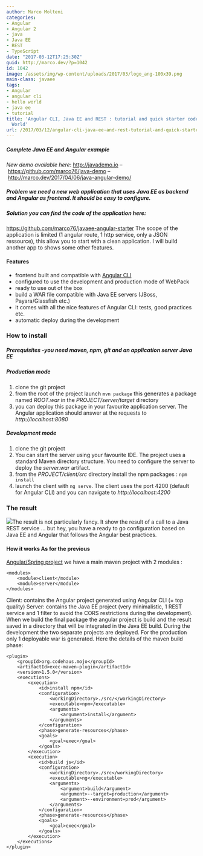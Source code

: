 ```yaml
---
author: Marco Molteni
categories:
- Angular
- Angular 2
- java
- Java EE
- REST
- TypeScript
date: "2017-03-12T17:25:30Z"
guid: http://marco.dev/?p=1042
id: 1042
image: /assets/img/wp-content/uploads/2017/03/logo_ang-100x39.png
main-class: javaee
tags:
- Angular
- angular cli
- hello world
- java ee
- tutorial
title: 'Angular CLI, Java EE and REST : tutorial and quick starter code for Hello
  World'
url: /2017/03/12/angular-cli-java-ee-and-rest-tutorial-and-quick-starter-code-for-hello-world/
---
```

##### Complete Java EE and Angular example

_New demo available here_: <http://javademo.io> &#8211; <https://github.com/marco76/java-demo> &#8211; <http://marco.dev/2017/04/06/java-angular-demo/>

##### Problem we need a new web application that uses Java EE as backend and Angular as frontend. It should be easy to configure.

##### Solution you can find the code of the application here:

<https://github.com/marco76/javaee-angular-starter> The scope of the application is limited (1 angular route, 1 http service, only a JSON ressource), this allow you to start with a clean application. I will build another app to shows some other features.

#### Features

  * frontend built and compatible with [Angular CLI](https://cli.angular.io)
  * configured to use the development and production mode of WebPack
  * ready to use out of the box
  * build a WAR file compatible with Java EE servers (JBoss, Payara/Glassfish etc.)
  * it comes with all the nice features of Angular CLI: tests, good practices etc.
  * automatic deploy during the development

### How to install

##### Prerequisites -you need maven, npm, git and an application server Java EE

##### Production mode

  1. clone the git project
  2. from the root of the project launch `mvn package` this generates a package named _ROOT.war_ in the _PROJECT/server/target_ directory
  3. you can deploy this package in your favourite application server. The Angular application should answer at the requests to _http://localhost:8080_

##### Development mode

  1. clone the git project
  2. You can start the server using your favourite IDE. The project uses a standard Maven directory structure. You need to configure the server to deploy the _server.war_ artifact.
  3. from the _PROJECT/client/src_ directory install the npm packages : `npm install`
  4. launch the client with `ng serve`. The client uses the port 4200 (default for Angular CLI) and you can navigate to _http://localhost:4200_

### The result

 <img class="alignnone size-full wp-image-1041" src="/assets/img/uploads/2017/03/payara_easy.png?resize=700%2C281" data-recalc-dims="1" />The result is not particularly fancy. It show the result of a call to a Java REST service &#8230; but hey, you have a ready to go configuration based on Java EE and Angular that follows the Angular best practices.

#### How it works As for the previous

[Angular/Spring project](http://marco.dev/2016/02/23/spring-boot-angularjs-2-typescript-hello-world-tutorial/) we have a main maven project with 2 modules :

    <modules>
        <module>client</module>
        <module>server</module>
    </modules>
    

Client: contains the Angular project generated using Angular CLI (= top quality) Server: contains the Java EE project (very minimalistic, 1 REST service and 1 filter to avoid the CORS restrictions during the development). When we build the final package the angular project is build and the result saved in a directory that will be integrated in the Java EE build. During the development the two separate projects are deployed. For the production only 1 deployable war is generated. Here the details of the maven build phase:

    <plugin>
        <groupId>org.codehaus.mojo</groupId>
        <artifactId>exec-maven-plugin</artifactId>
        <version>1.5.0</version>
        <executions>
            <execution>
                <id>install npm</id>
                <configuration>
                    <workingDirectory>./src/</workingDirectory>
                    <executable>npm</executable>
                    <arguments>
                        <argument>install</argument>
                    </arguments>
                </configuration>
                <phase>generate-resources</phase>
                <goals>
                    <goal>exec</goal>
                </goals>
            </execution>
            <execution>
                <id>build js</id>
                <configuration>
                    <workingDirectory>./src</workingDirectory>
                    <executable>ng</executable>
                    <arguments>
                        <argument>build</argument>
                        <argument>--target=production</argument>
                        <argument>--environment=prod</argument>
                    </arguments>
                </configuration>
                <phase>generate-resources</phase>
                <goals>
                    <goal>exec</goal>
                </goals>
            </execution>
        </executions>
    </plugin>